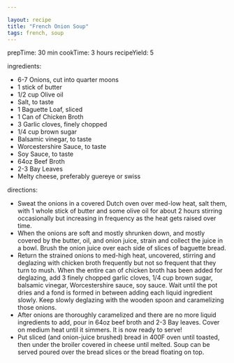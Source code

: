 ```yaml
---

layout: recipe
title: "French Onion Soup"
tags: french, soup
---
```


prepTime: 30 min
cookTime: 3 hours
recipeYield: 5

ingredients:
- 6-7 Onions, cut into quarter moons
- 1 stick of butter
- 1/2 cup Olive oil
- Salt, to taste
- 1 Baguette Loaf, sliced
- 1 Can of Chicken Broth
- 3 Garlic cloves, finely chopped
- 1/4 cup brown sugar
- Balsamic vinegar, to taste
- Worcestershire Sauce, to taste
- Soy Sauce, to taste
- 64oz Beef Broth
- 2-3 Bay Leaves
- Melty cheese, preferably guereye or swiss

directions:
- Sweat the onions in a covered Dutch oven over med-low heat, salt them, with 1 whole stick of butter and some olive oil for about 2 hours stirring occasionally but increasing in frequency as the heat gets raised over time.
- When the onions are soft and mostly shrunken down, and mostly covered by the butter, oil, and onion juice, strain and collect the juice in a bowl. Brush the onion juice over each side of slices of baguette bread.
- Return the strained onions to med-high heat, uncovered, stirring and deglazing with chicken broth frequently but not so frequent that they turn to mush. When the entire can of chicken broth has been added for deglazing, add 3 finely chopped garlic cloves, 1/4 cup brown sugar, balsamic vinegar, Worcestershire sauce, soy sauce. Wait until the pot dries and a fond is formed in between adding each liquid ingredient slowly. Keep slowly deglazing with the wooden spoon and caramelizing those onions.
- After onions are thoroughly caramelized and there are no more liquid ingredients to add, pour in 64oz beef broth and 2-3 Bay leaves. Cover on medium heat until it simmers. It is now ready to serve!
- Put sliced (and onion-juice brushed) bread in 400F oven until toasted, then under the broiler covered in cheese until melted. Soup can be served poured over the bread slices or the bread floating on top.
